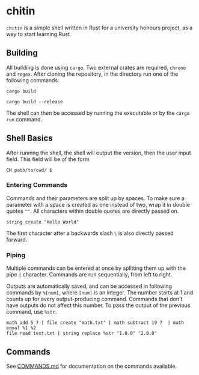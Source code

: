 # chitin

`chitin` is a simple shell written in Rust for a university honours project, as a way to start learning Rust.

## Building

All building is done using `cargo`. Two external crates are required, `chrono` and `regex`. After cloning the repository, in the directory run one of the following commands:

```console
cargo build
```

```console
cargo build --release
```

The shell can then be accessed by running the executable or by the `cargo run` command.

## Shell Basics

After running the shell, the shell will output the version, then the user input field. This field will be of the form

```console
CH path/to/cwd/ $
```

### Entering Commands

Commands and their parameters are split up by spaces. To make sure a parameter with a space is created as one instead of two, wrap it in double quotes `""`. All characters within double quotes are directly passed on.

```console
string create "Hello World"
```

The first character after a backwards slash `\` is also directly passed forward.

### Piping

Multiple commands can be entered at once by splitting them up with the pipe `|` character. Commands are run sequentially, from left to right.

Outputs are automatically saved, and can be accessed in following commands by `%[num]`, where `[num]` is an integer. The number starts at 1 and counts up for every output-producing command. Commands that don't have outputs do not affect this number. To pass the output of the previous command, use `%str`.

```console
math add 5 7 | file create "math.txt" | math subtract 19 7  | math equal %1 %2
file read text.txt | string replace %str "1.0.0" "2.0.0"
```

## Commands

See [COMMANDS.md](COMMANDS.md) for documentation on the commands available.
